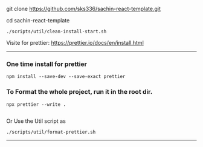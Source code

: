 git clone https://github.com/sks336/sachin-react-template.git

cd sachin-react-template

```
./scripts/util/clean-install-start.sh
```

Visite for prettier: https://prettier.io/docs/en/install.html

---

### One time install for prettier

```
npm install --save-dev --save-exact prettier
```

### To Format the whole project, run it in the root dir.

```
npx prettier --write .
    
```
Or Use the Util script as 

```
./scripts/util/format-prettier.sh
```
---
